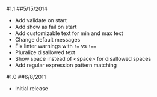 #1.1
##5/15/2014
* Add validate on start
* Add show as fail on start
* Add customizable text for min and max text
* Change default messages
* Fix linter warnings with `!=` vs `!==`
* Pluralize disallowed text
* Show space instead of &lt;space&gt; for disallowed spaces
* Add regular expression pattern matching

#1.0
##6/8/2011
* Initial release